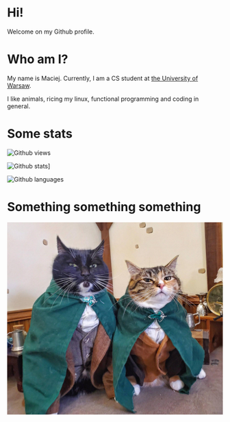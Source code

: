 # Hi!
Welcome on my Github profile.

# Who am I?
My name is Maciej. Currently, I am a CS student at [the University of Warsaw](https://www.mimuw.edu.pl/en).

I like animals, ricing my linux, functional programming and coding in general.

# Some stats
![Github views](https://komarev.com/ghpvc/?username=macher259)

![Github stats](https://github-readme-stats.vercel.app/api?username=macher259&show_icons=true&theme=tokyonight)]

![Github languages](https://github-readme-stats.vercel.app/api/top-langs/?username=macher259&count_private=true&include_all_commits=true&theme=tokyonight&layout=compact&langs_count=8)

# Something something something
![Image](https://github.com/macher259/macher259/blob/main/cats.jpg)
